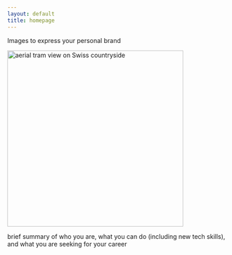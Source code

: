 ```yaml
---
layout: default
title: homepage
---
```


Images to express your personal brand

<img src="{{ '/assets/images/swiss.jpg' | relative_url }}" 
     alt="aerial tram view on Swiss countryside" 
     class="image"
     width="400" />



brief summary of who you are, what you can do (including new tech skills), and what you are seeking for your career

